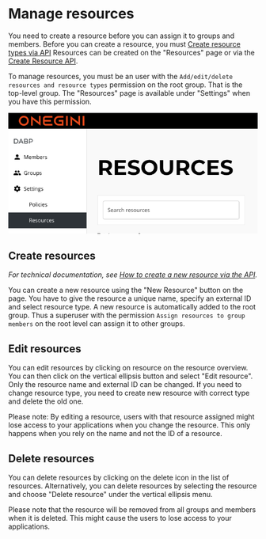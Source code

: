 # Manage resources

You need to create a resource before you can assign it to groups and members.
Before you can create a resource, you must [Create resource types via API](../technical/create-resource-type-via-api.md)
Resources can be created on the "Resources" page or via the [Create Resource API](../technical/create-resource-via-api.md). 

To manage resources, you must be an user with the `Add/edit/delete resources and resource types` permission on the root group. 
That is the top-level group. 
The "Resources" page is available under "Settings" when you have this permission.

![Resources page](../../img/resources-page.png)

## Create resources
*For technical documentation, see [How to create a new resource via the API](../technical/create-resource-via-api.md).*

You can create a new resource using the "New Resource" button on the page. You have to give the resource a unique name, specify an external
ID and select resource type.
A new resource is automatically added to the root group. 
Thus a superuser with the permission `Assign resources to group members` on the root level can assign it to other groups.

## Edit resources
You can edit resources by clicking on resource on the resource overview. 
You can then click on the vertical ellipsis button and select "Edit resource". 
Only the resource name and external ID can be changed. If you need to change resource type, you need to create new resource with correct 
type and delete the old one.

Please note: By editing a resource, users with that resource assigned might lose access to your applications when you change the resource. 
This only happens when you rely on the name and not the ID of a resource.

## Delete resources 
You can delete resources by clicking on the delete icon in the list of resources.
Alternatively, you can delete resources by selecting the resource and choose "Delete resource" under the vertical ellipsis menu.

Please note that the resource will be removed from all groups and members when it is deleted.
This might cause the users to lose access to your applications. 
